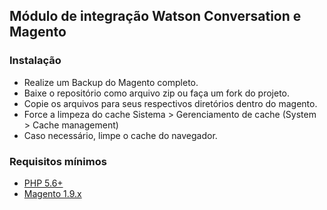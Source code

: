 <h2>Módulo de integração Watson Conversation e Magento</h2>

<h3>Instalação</h3>

<ul>
  <li>Realize um Backup do Magento completo.</li>
  <li>Baixe o repositório como arquivo zip ou faça um fork do projeto.</li>
  <li>Copie os arquivos para seus respectivos diretórios dentro do magento.</li>
  <li>Force a limpeza do cache Sistema > Gerenciamento de cache (System > Cache management)</li>
  <li>Caso necessário, limpe o cache do navegador.</li>
</ul>

<h3>Requisitos mínimos</h3>

<ul>
  <li><a href="http://www.php.net/">PHP 5.6+</a></li>
  <li><a href="https://magento.com/">Magento 1.9.x</a></li>
</ul>

